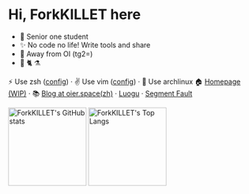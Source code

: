 # Hi, ForkKILLET here

- :school: Senior one student
- :sparkles: No code no life! Write tools and share
- :wave: Away from OI (tg2=)
- :chocolate_bar: :cat2: :alembic:

:zap: Use zsh ([config](https://github.com/ForkKILLET/FkHome)) · :v: Use vim ([config](https://github.com/ForkKILLET/FkVim)) · :bow_and_arrow: Use archlinux
:house: [Homepage (WIP)](https://icelava.top) · :books: [Blog at oier.space(zh)](https://forkkillet.oier.space/) · [Luogu](https://www.luogu.com.cn/user/125210) · [Segment Fault](https://segmentfault.com/u/forkkillet)

<img src="https://github-readme-stats-one-bice.vercel.app/api?username=ForkKILLET&count_private=true&theme=calm&show_icons=true&include_all_commits=true&role=OWNER,ORGANIZATION_MEMBER,COLLABORATOR" alt="ForkKILLET's GitHub stats" height="158" /> <img src="https://github-readme-stats-one-bice.vercel.app/api/top-langs/?username=ForkKILLET&layout=compact&langs_count=8&theme=calm&role=OWNER,COLLABORATOR" alt="ForkKILLET's Top Langs" height="158" />
